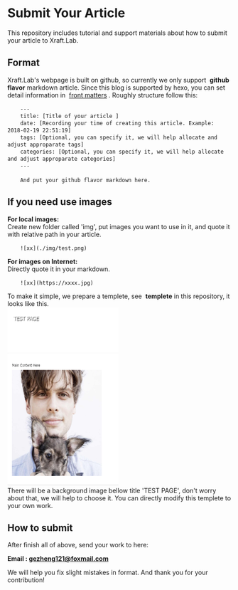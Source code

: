 # Submit Your Article
This repository includes tutorial and support materials about how to submit your article to Xraft.Lab.

## Format ##

Xraft.Lab's webpage is built on github, so currently we only support  **github flavor**  markdown article. Since this blog is supported by hexo, you can set detail information in  [front matters](https://hexo.io/docs/front-matter.html)  .
Roughly structure follow this:

        ---
        title: [Title of your article ] 
        date: [Recording your time of creating this article. Example: 2018-02-19 22:51:19]
        tags: [Optional, you can specify it, we will help allocate and adjust approparate tags]
        categories: [Optional, you can specify it, we will help allocate and adjust approparate categories]
        ---
        
        And put your github flavor markdown here.

## If you need use images ##  

**For local images:**  
Create new folder called 'img', put images you want to use in it, and quote it with relative path in your article.
                      
        ![xx](./img/test.png)

**For images on Internet:**  
Directly quote it in your markdown.
        
        ![xx](https://xxxx.jpg)


To make it simple, we prepare a templete, see  **templete**  in this repository, it looks like this.    
<img src="./templete.png" width=250, height=400>  
There will be a background image bellow title 'TEST PAGE', don't worry about that, we will help to choose it. You can directly modify this templete to your own work.  

## How to submit ##

After finish all of above, send your work to here:

**Email : gezheng121@foxmail.com**

We will help you fix slight mistakes in format. And thank you for your contribution!
